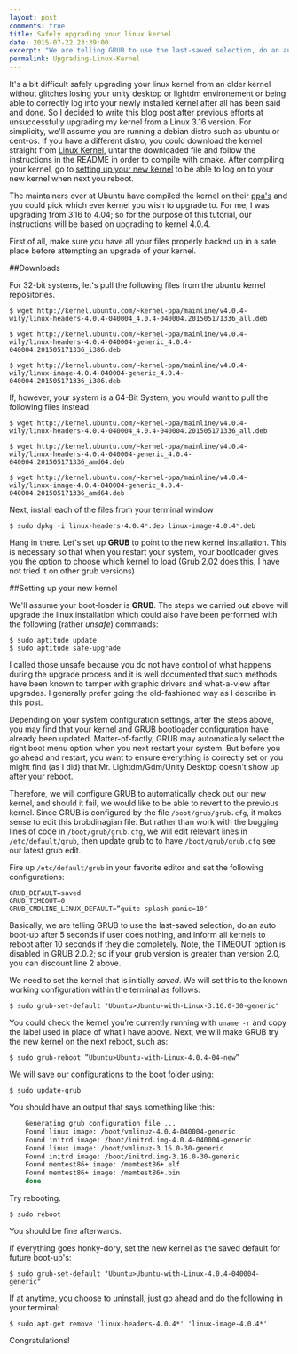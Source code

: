 ```yaml
---
layout: post
comments: true
title: Safely upgrading your linux kernel.
date: 2015-07-22 23:39:00
excerpt: "We are telling GRUB to use the last-saved selection, do an auto boot-up after 5 seconds if user does nothing, and inform all kernels to reboot after 10 seconds if they die completely. Note, the TIMEOUT option is disabled in GRUB 2.02"
permalink: Upgrading-Linux-Kernel
---
```


It's a bit difficult safely upgrading your linux kernel from an older kernel without glitches losing your unity desktop or lightdm environement or being able to correctly log into your newly installed kernel after all has been said and done. So I decided to write this blog post after previous efforts at unsuccessfully upgrading my kernel from a Linux 3.16 version. For simplicity, we'll assume you are running a debian distro such as ubuntu or cent-os. If you have a different distro, you could download the kernel straight from [Linux Kernel](https://www.kernel.org/), untar the downloaded file and follow the instructions in the README in order to compile with cmake. After compiling your kernel, go to [setting up your new kernel](#setting-up-your-new-kernel) to be able to log on to your new kernel when next you reboot.

The maintainers over at Ubuntu have compiled the kernel on their [ppa's](http://kernel.ubuntu.com/~kernel-ppa/mainline/) and you could pick which ever kernel you wish to upgrade to. For me, I was upgrading from 3.16 to 4.04; so for the purpose of this tutorial, our instructions will be based on upgrading to kernel 4.0.4.

First of all, make sure you have all your files properly backed up in a safe place before attempting an upgrade of your kernel.

##Downloads

For 32-bit systems, let's pull the following files from the ubuntu kernel repositories.

<pre class="terminal"><code>$ wget http://kernel.ubuntu.com/~kernel-ppa/mainline/v4.0.4-wily/linux-headers-4.0.4-040004_4.0.4-040004.201505171336_all.deb

$ wget http://kernel.ubuntu.com/~kernel-ppa/mainline/v4.0.4-wily/linux-headers-4.0.4-040004-generic_4.0.4-040004.201505171336_i386.deb

$ wget http://kernel.ubuntu.com/~kernel-ppa/mainline/v4.0.4-wily/linux-image-4.0.4-040004-generic_4.0.4-040004.201505171336_i386.deb
</code></pre>

If, however, your system is a 64-Bit System, you would want to pull the following files instead:

<pre class="terminal"><code>$ wget http://kernel.ubuntu.com/~kernel-ppa/mainline/v4.0.4-wily/linux-headers-4.0.4-040004_4.0.4-040004.201505171336_all.deb

$ wget http://kernel.ubuntu.com/~kernel-ppa/mainline/v4.0.4-wily/linux-headers-4.0.4-040004-generic_4.0.4-040004.201505171336_amd64.deb

$ wget http://kernel.ubuntu.com/~kernel-ppa/mainline/v4.0.4-wily/linux-image-4.0.4-040004-generic_4.0.4-040004.201505171336_amd64.deb
</code></pre>

Next, install each of the files from your terminal window


<pre class="terminal"><code>$ sudo dpkg -i linux-headers-4.0.4*.deb linux-image-4.0.4*.deb</code></pre>


Hang in there. Let's set up **GRUB** to point to the new kernel installation. This is necessary so that when you restart your system, your bootloader gives you the option to choose which kernel to load (Grub 2.02 does this, I have not tried it on other grub versions)


##Setting up your new kernel

We'll assume your boot-loader is **GRUB**. The steps we carried out above will upgrade the linux installation which could also have been performed with the following (rather _unsafe_) commands:

<pre class="terminal"><code>$ sudo aptitude update 
$ sudo aptitude safe-upgrade </code></pre>

I called those unsafe because you do not have control of what happens during the upgrade process and it is well documented that such methods have been known to tamper with graphic drivers and what-a-view after upgrades. I generally prefer going the old-fashioned way as I describe in this post.

Depending on your system configuration settings, after the steps above, you may find that your kernel and GRUB bootloader configuration have already been updated. Matter-of-factly, GRUB may automatically select the right boot menu option when you next restart your system. But before you go ahead and restart, you want to ensure everything is correctly set or you might find (as I did) that Mr. Lightdm/Gdm/Unity Desktop doesn’t show up after your reboot. 

Therefore, we will configure GRUB to  automatically check out our new kernel, and should it fail, we would like to be able to revert to the previous kernel. Since GRUB is configured by the file `/boot/grub/grub.cfg`, it makes sense to edit this brobdinagian file. But rather than work with the bugging lines of code in `/boot/grub/grub.cfg`, we will edit relevant lines in `/etc/default/grub`, then update grub to to have `/boot/grub/grub.cfg` see our latest grub edit.

Fire up `/etc/default/grub` in your favorite editor and set the following configurations:

```
GRUB_DEFAULT=saved
GRUB_TIMEOUT=0
GRUB_CMDLINE_LINUX_DEFAULT=”quite splash panic=10″
```

Basically, we are telling GRUB to use the last-saved selection, do an auto boot-up after 5 seconds if user does nothing, and inform all kernels to reboot after 10 seconds if they die completely. Note, the TIMEOUT option is disabled in GRUB 2.0.2; so if your grub version is greater than version 2.0, you can discount line 2 above. 

We need to set the kernel that is initially _saved_. We will set this to the known working configuration within the terminal as follows:

<pre class="terminal"><code>$ sudo grub-set-default "Ubuntu>Ubuntu-with-Linux-3.16.0-30-generic" </code></pre>

You could check the kernel you’re currently running with `uname -r` and copy the label used in place of what I have above.  Next, we will make GRUB try the new kernel on the next reboot, such as:

<pre class="terminal"><code>$ sudo grub-reboot ”Ubuntu>Ubuntu-with-Linux-4.0.4-04-new” </code></pre>

We will save our configurations to the boot folder using:

<pre class="terminal"><code>$ sudo update-grub </code></pre>

You should have an output that says something like this:

```bash
	Generating grub configuration file ...
	Found linux image: /boot/vmlinuz-4.0.4-040004-generic
	Found initrd image: /boot/initrd.img-4.0.4-040004-generic
	Found linux image: /boot/vmlinuz-3.16.0-30-generic
	Found initrd image: /boot/initrd.img-3.16.0-30-generic
	Found memtest86+ image: /memtest86+.elf
	Found memtest86+ image: /memtest86+.bin
	done
```

Try rebooting. 

<pre class="terminal"><code>$ sudo reboot </code></pre>

You should be fine afterwards.

If everything goes honky-dory, set the new kernel as the saved default for future boot-up's:

<pre class="terminal"><code>$ sudo grub-set-default "Ubuntu>Ubuntu-with-Linux-4.0.4-040004-generic" </code></pre>

If at anytime, you choose to uninstall, just go ahead and do the following in your terminal:

<pre class="terminal"><code>$ sudo apt-get remove 'linux-headers-4.0.4*' 'linux-image-4.0.4*'</code></pre>

Congratulations!
